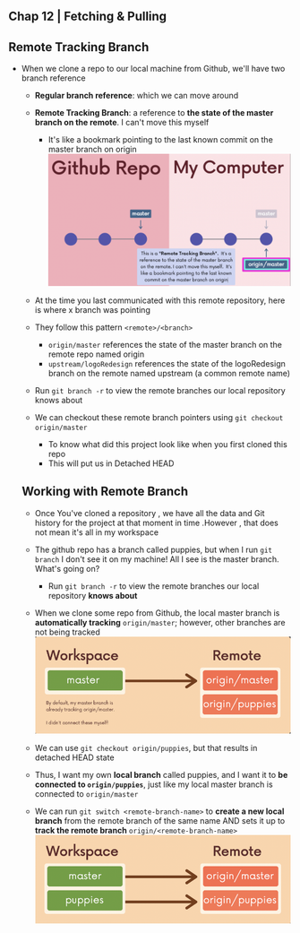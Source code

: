 ## Chap 12 | Fetching & Pulling

## Remote Tracking Branch

- When we clone a repo to our local machine from Github, we'll have two branch reference

  - **Regular branch reference**: which we can move around
  - **Remote Tracking Branch**: a reference to **the state of the master branch on the remote**. I can't move this myself
    - It's like a bookmark pointing to the last known commit on the master branch on origin![zz-remote-tracking-branch](../Assets/zz-remote-tracking-branch.png)

  - At the time you last communicated with this remote repository, here is where x branch was pointing
  - They follow this pattern `<remote>/<branch>`
    - `origin/master` references the state of the master branch on the remote repo named origin
    - `upstream/logoRedesign` references the state of the logoRedesign branch on the remote named upstream (a common remote name)
  - Run `git branch -r` to view the remote branches our local repository knows about
  - We can checkout these remote branch pointers using `git checkout origin/master`
    - To know what did this project look like when you first cloned this repo
    - This will put us in Detached HEAD

  

  ## Working with Remote Branch

  - Once You've cloned a repository , we have all the data and Git history for the project at that moment in time .However , that does not mean it's all in my workspace 
  - The github repo has a branch called puppies, but when I run `git branch` I don't see it on my machine! All I see is the master branch. What's going on?
    - Run `git branch -r` to view the remote branches our local repository **knows about**
  - When we clone some repo from Github, the local master branch is **automatically tracking** `origin/master`; however, other branches are not being tracked![z-local-remote-tracking-1](../Assets/z-local-remote-tracking-1.png)

  - We can use `git checkout origin/puppies`, but that results in detached HEAD state
  - Thus, I want my own **local branch** called puppies, and I want it to **be connected to `origin/puppies`**, just like my local master branch is connected to `origin/master`
  - We can run `git switch <remote-branch-name>` to **create a new local branch** from the remote branch of the same name AND sets it up to **track the remote branch** `origin/<remote-branch-name>`![z-local-remote-tracking-2](../Assets/z-local-remote-tracking-2.png)